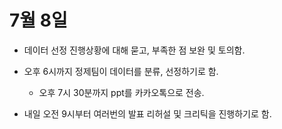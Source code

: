 # 7월 8일





- 데이터 선정 진행상황에 대해 묻고, 부족한 점 보완 및 토의함.



- 오후 6시까지 정제팀이 데이터를 분류, 선정하기로 함.
  - 오후 7시 30분까지 ppt를 카카오톡으로 전송.



- 내일 오전 9시부터 여러번의 발표 리허설 및 크리틱을 진행하기로 함. 

